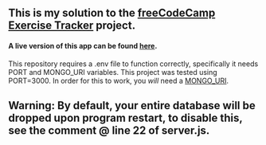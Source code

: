 ## This is my solution to the [freeCodeCamp Exercise Tracker](https://www.freecodecamp.org/learn/back-end-development-and-apis/back-end-development-and-apis-projects/exercise-tracker) project.
 
#### A live version of this app can be found [here](https://boilerplate-project-exercisetracker.phr0nesis.repl.co).

This repository requires a .env file to function correctly, specifically it needs PORT and MONGO_URI variables.
This project was tested using PORT=3000.
In order for this to work, you *will* need a [MONGO_URI](https://docs.mongodb.com/manual/reference/connection-string/).

## Warning: By default, your entire database will be dropped upon program restart, to disable this, see the comment @ line 22 of server.js.
